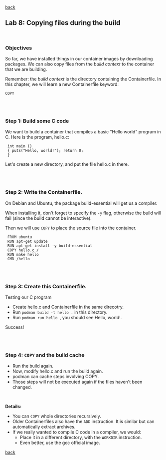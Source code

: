 [back](container_workshop.md)
## Lab 8: Copying files during the build

<br />

### Objectives

So far, we have installed things in our container images by downloading packages. We can also copy files from the *build context* to the container that we are building.

Remember: the *build context* is the directory containing the Containerfile. In this chapter, we will learn a new Containerfile keyword: 

`COPY`

<br />
<br />

### Step 1: Build some C code

We want to build a container that compiles a basic "Hello world" program in C. Here is the program, hello.c:

```
 int main () 
 { puts("Hello, world!"); return 0;
 }
```
Let's create a new directory, and put the file hello.c in there.

<br />
<br />

### Step 2: Write the Containerfile.

On Debian and Ubuntu, the package build-essential will get us a compiler.

When installing it, don't forget to specify the `-y` flag, otherwise the build will fail (since the build cannot be interactive).

Then we will use `COPY` to place the source file into the container.
```
 FROM ubuntu
 RUN apt-get update
 RUN apt-get install -y build-essential
 COPY hello.c /
 RUN make hello
 CMD /hello
```

<br />
<br />

### Step 3: Create this Containerfile.

 Testing our C program
-   Create hello.c and Containerfile in the same direcotry.
-   Run `podman build -t hello .` in this directory.        
-   Run `podman run hello `, you should see Hello, world!.

Success!

<br />
<br />

### Step 4: `COPY` and the build cache
-   Run the build again.
-   Now, modify hello.c and run the build again.
-   podman can cache steps involving COPY.
-   Those steps will not be executed again if the files haven't been changed.

<br />

 **Details:**
-   You can `COPY` whole directories recursively.
-   Older Containerfiles also have the `ADD` instruction. It is similar but can automatically extract archives.
-   If we really wanted to compile C code in a compiler, we would:
    -   Place it in a different directory, with the `WORKDIR` instruction.
    -   Even better, use the gcc official image.

[back](container_workshop.md)